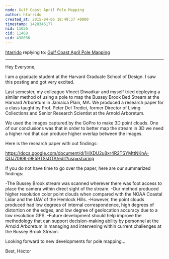 ```yaml
---
node: Gulf Coast April Pole Mapping
author: htarrido
created_at: 2015-04-06 18:49:37 +0000
timestamp: 1428346177
nid: 11656
cid: 11468
uid: 438036
---
```




[htarrido](../profile/htarrido) replying to: [Gulf Coast April Pole Mapping](../notes/stevie/03-05-2015/gulf-coast-april-pole-mapping)

----
Hey Everyone,

I am a graduate student at the Harvard Graduate School of Design. I saw this posting and got very excited.

Last semester, my colleague VIneet Diwadkar and myself tried deploying a similar method of using a pole to map the Bussey Brook Bed Stream at the Harvard Arboretum in Jamaica Plain, MA. We produced a research paper for a class taught by Prof. Peter Del Tredici, former Director of Living Collections and Senior Research Scientist at the Arnold Arboretum.

We used the images captured by the GoPro to make 3D point clouds. One of our conclusions was that in order to better map the stream in 3D we need a higher rod that can produce higher overlap between the images.

Here is the research paper with out findings:

https://docs.google.com/document/d/1HXDU2u8xr4R2TSYMttNKnA-QUJ7089l-j9F59TSsGTA/edit?usp=sharing

If you do not have time to go over the paper, here are our summarized findings:

-The Bussey Brook stream was scanned wherever there was foot access to place the camera within direct sight of the stream. -Our method produced higher resolution color point clouds when compared with the NOAA Coastal Lidar and the UAV of the Hemlock Hills. -However, the point clouds produced had low degrees of internal correspondence, high degrees of distortion on the edges, and low degree of geolocation accuracy due to a low resolution GPS. -Future development should help improve the methodology that can support decision-making ability by personnel at the Arnold Arboretum in managing and intervening within current challenges at the Bussey Brook Stream.

Looking forward to new developments for pole mapping...

Best, 
Héctor
